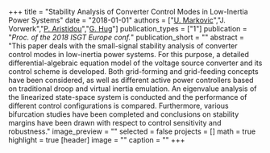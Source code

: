 +++
title = "Stability Analysis of Converter Control Modes in Low-Inertia Power Systems"
date = "2018-01-01"
authors = ["[U. Markovic](https://scholar.google.ch/citations?user=xCrtgNwAAAAJ&hl=en)","J. Vorwerk","[P. Aristidou](https://www.paristidou.info)","[G. Hug](http://www.psl.ee.ethz.ch/people/prof--gabriela-hug.html)"]
publication_types = ["1"]
publication = "_Proc. of the 2018 ISGT Europe conf._"
publication_short = ""
abstract = "This paper deals with the small-signal stability analysis of converter control modes in low-inertia power systems. For this purpose, a detailed differential-algebraic equation model of the voltage source converter and its control scheme is developed. Both grid-forming and grid-feeding concepts have been considered, as well as different active power controllers based on traditional droop and virtual inertia emulation. An eigenvalue analysis of the linearized state-space system is conducted and the performance of different control configurations is compared. Furthermore, various bifurcation studies have been completed and conclusions on stability margins have been drawn with respect to control sensitivity and robustness."
image_preview = ""
selected = false
projects = []
math = true
highlight = true
[header]
image = ""
caption = ""
+++


